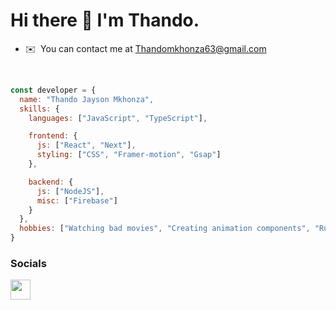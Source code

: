 Hi there 👋 I'm Thando.
======================================================================================================================================
* ✉️  You can contact me at [Thandomkhonza63@gmail.com](mailto:Thandomkhonza63@gmail.com)

<br>

```javascript
const developer = {
  name: "Thando Jayson Mkhonza",
  skills: {
    languages: ["JavaScript", "TypeScript"],

    frontend: {
      js: ["React", "Next"],
      styling: ["CSS", "Framer-motion", "Gsap"]
    },

    backend: {
      js: ["NodeJS"],
      misc: ["Firebase"]
    }
  },
  hobbies: ["Watching bad movies", "Creating animation components", "Running"]
}

```
### Socials

<p align="left"> <a href="https://www.linkedin.com/in/thando-mkhonza-644453263/" target="_blank" rel="noreferrer"> <picture> <source media="(prefers-color-scheme: dark)" srcset="https://raw.githubusercontent.com/danielcranney/readme-generator/main/public/icons/socials/linkedin-dark.svg" /> <source media="(prefers-color-scheme: light)" srcset="https://raw.githubusercontent.com/danielcranney/readme-generator/main/public/icons/socials/linkedin.svg" /> <img src="https://raw.githubusercontent.com/danielcranney/readme-generator/main/public/icons/socials/linkedin.svg" width="32" height="32" /> </picture> </a></p>

